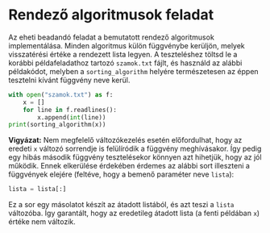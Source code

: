 # Rendező algoritmusok feladat
Az eheti beadandó feladat a bemutatott rendező algoritmusok implementálása. Minden algoritmus külön függvénybe kerüljön, melyek visszatérési értéke a rendezett lista legyen. A teszteléshez töltsd le a korábbi példafeladathoz tartozó `szamok.txt` fájlt, és használd az alábbi példakódot, melyben a `sorting_algorithm` helyére természetesen az éppen tesztelni kívánt függvény neve kerül.
```python
with open("szamok.txt") as f:    
    x = []
    for line in f.readlines():
        x.append(int(line))
print(sorting_algorithm(x))
```
**Vigyázat:** Nem megfelelő változókezelés esetén előfordulhat, hogy az eredeti `x` változó sorrendje is felülíródik a függvény meghívásakor. Így pedig egy hibás második függvény tesztelésekor könnyen azt hihetjük, hogy az jól működik. Ennek elkerülése érdekében érdemes az alábbi sort illeszteni a függvények elejére (feltéve, hogy a bemenő paraméter neve `lista`):
``` python
lista = lista[:]
```
Ez a sor egy másolatot készít az átadott listából, és azt teszi a `lista` változóba. Így garantált, hogy az eredetileg átadott lista (a fenti példában `x`) értéke nem változik.